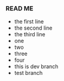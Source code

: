### READ ME
* the first line
* the second line
* the third line
* one
* two
* three
* four
* this is dev branch
* test branch
